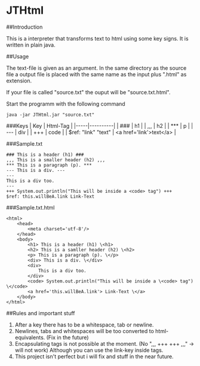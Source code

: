 # JTHtml
##Introduction

This is a interpreter that transforms text to html using some key signs.
It is written in plain java.

##Usage

The text-file is given as an argument. In the same directory as the source file
a output file is placed with the same name as the input plus ".html" as extension.

If your file is called "source.txt" the ouput will be "source.txt.html".

Start the programm with the following command
```
java -jar JTHtml.jar "source.txt"
```

###Keys
| Key | Html-Tag |
|-----|----------|
| ### | h1 |
| ,,, | h2 |
| *** | p |
| \-\-\- | div |
| +++ | code |
| $ref: "link" "text" | \<a href='link'>text\</a> |

###Sample.txt
```
### This is a header (h1) ###
,,, This is a smaller header (h2) ,,,
*** This is a paragraph (p). ***
--- This is a div. ---
---
This is a div too.
---
+++ System.out.println("This will be inside a <code> tag") +++
$ref: this.willBeA.link Link-Text
```

###Sample.txt.html
```
<html>
	<head>
		<meta charset='utf-8'/>
	</head>
	<body>
		<h1> This is a header (h1) \<h1>
		<h2> This is a samller header (h2) \<h2>
		<p> This is a paragraph (p). \</p>
		<div> This is a div. \</div>
		<div>
			This is a div too.
		</div>
		<code> System.out.println("This will be inside a \<code> tag") \</code>
		<a href='this.willBeA.link'> Link-Text \</a>
	</body>
</html>
```
##Rules and important stuff
1. After a key there has to be a whitespace, tab or newline.
2. Newlines, tabs and whitespaces will be too converted to html-equivalents.
   (Fix in the future)
3. Encapsulating tags is not possible at the moment. (No ",,, +++ +++ ,,," -> will not work)
   Although you can use the link-key inside tags.
4. This project isn't perfect but i will fix and stuff in the near future.

